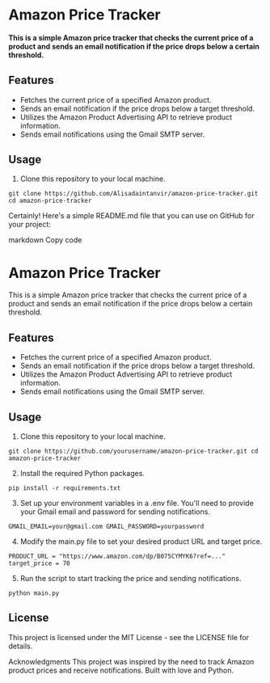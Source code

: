 # Amazon Price Tracker

#### This is a simple Amazon price tracker that checks the current price of a product and sends an email notification if the price drops below a certain threshold.

## Features

- Fetches the current price of a specified Amazon product.
- Sends an email notification if the price drops below a target threshold.
- Utilizes the Amazon Product Advertising API to retrieve product information.
- Sends email notifications using the Gmail SMTP server.

## Usage

1. Clone this repository to your local machine.

`git clone https://github.com/Alisadaintanvir/amazon-price-tracker.git
cd amazon-price-tracker`


Certainly! Here's a simple README.md file that you can use on GitHub for your project:

markdown
Copy code
# Amazon Price Tracker

This is a simple Amazon price tracker that checks the current price of a product and sends an email notification if the price drops below a certain threshold.

## Features

- Fetches the current price of a specified Amazon product.
- Sends an email notification if the price drops below a target threshold.
- Utilizes the Amazon Product Advertising API to retrieve product information.
- Sends email notifications using the Gmail SMTP server.

## Usage

1. Clone this repository to your local machine.

`git clone https://github.com/yourusername/amazon-price-tracker.git
cd amazon-price-tracker`

2. Install the required Python packages.

`pip install -r requirements.txt`

3. Set up your environment variables in a .env file. You'll need to provide your Gmail email and password for sending notifications.

`GMAIL_EMAIL=your@gmail.com
GMAIL_PASSWORD=yourpassword`

4. Modify the main.py file to set your desired product URL and target price.
 
`PRODUCT_URL = "https://www.amazon.com/dp/B075CYMYK6?ref=..."
target_price = 70`

5. Run the script to start tracking the price and sending notifications.

`python main.py`

## License
This project is licensed under the MIT License - see the LICENSE file for details.

Acknowledgments
This project was inspired by the need to track Amazon product prices and receive notifications.
Built with love and Python.
